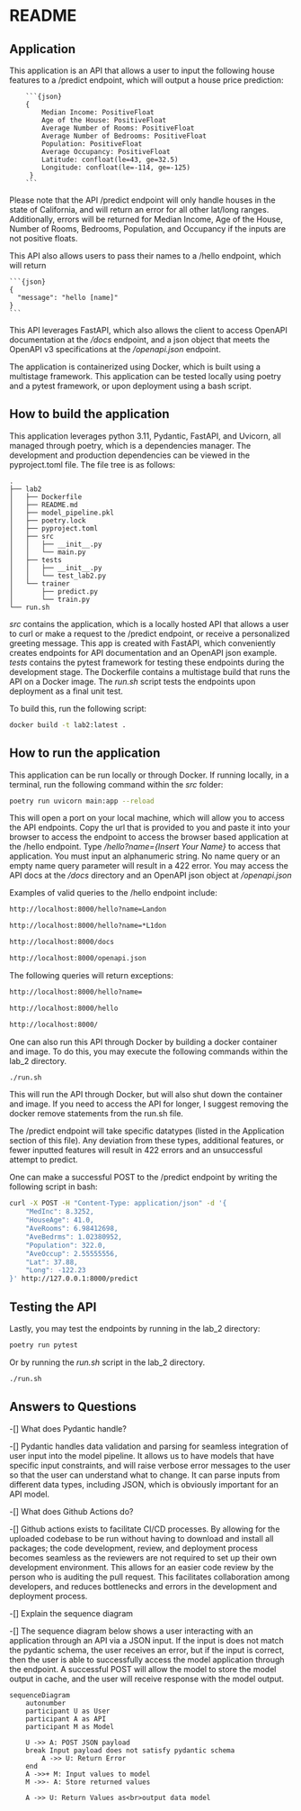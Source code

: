 # README

## Application

This application is an API that allows a user to input the following house features to a /predict endpoint, which will output a house price prediction:


        ```{json}
        {
            Median Income: PositiveFloat
            Age of the House: PositiveFloat
            Average Number of Rooms: PositiveFloat
            Average Number of Bedrooms: PositiveFloat
            Population: PositiveFloat
            Average Occupancy: PositiveFloat
            Latitude: confloat(le=43, ge=32.5)
            Longitude: confloat(le=-114, ge=-125)        
         }
        ```


Please note that the API /predict endpoint will only handle houses in the state of California, and will return an error for all other lat/long ranges. Additionally, errors will be returned for Median Income, Age of the House, Number of Rooms, Bedrooms, Population, and Occupancy if the inputs are not positive floats. 

This API also allows users to pass their names to a /hello endpoint, which will return 

    ```{json}
    {
      "message": "hello [name]"
    }
    ```

This API leverages FastAPI, which also allows the client to access OpenAPI documentation at the _/docs_ endpoint, and a json object that meets the OpenAPI v3 specifications at the _/openapi.json_ endpoint. 

The application is containerized using Docker, which is built using a multistage framework. This application can be tested locally using poetry and a pytest framework, or upon deployment using a bash script. 

## How to build the application

This application leverages python 3.11, Pydantic, FastAPI, and Uvicorn, all managed through poetry, which is a dependencies manager. The development and production dependencies can be viewed in the pyproject.toml file. The file tree is as follows: 

```text
.
├── lab2
│   ├── Dockerfile
│   ├── README.md
│   ├── model_pipeline.pkl
│   ├── poetry.lock
│   ├── pyproject.toml
│   ├── src
│   │   ├── __init__.py
│   │   └── main.py
│   ├── tests
│   │   ├── __init__.py
│   │   └── test_lab2.py
│   └── trainer
│       ├── predict.py
│       └── train.py
└── run.sh
```

_src_ contains the application, which is a locally hosted API that allows a user to curl or make a request to the /predict endpoint, or receive a personalized greeting message. This app is created with FastAPI, which conveniently creates endpoints for API documentation and an OpenAPI json example. _tests_ contains the pytest framework for testing these endpoints during the development stage. The Dockerfile contains a multistage build that runs the API on a Docker image. The _run.sh_ script tests the endpoints upon deployment as a final unit test. 

To build this, run the following script:

```bash
docker build -t lab2:latest .
```

## How to run the application

This application can be run locally or through Docker. If running locally, in a terminal, run the following command within the _src_ folder: 

```bash
poetry run uvicorn main:app --reload
```

This will open a port on your local machine, which will allow you to access the API endpoints. Copy the url that is provided to you and paste it into your browser to access the endpoint to access the browser based application at the /hello endpoint. Type _/hello?name={Insert Your Name}_ to access that application. You must input an alphanumeric string. No name query or an empty name query parameter will result in a 422 error. You may access the API docs at the _/docs_ directory and an OpenAPI json object at _/openapi.json_

Examples of valid queries to the /hello endpoint include:

```bash
http://localhost:8000/hello?name=Landon

http://localhost:8000/hello?name=*L1don

http://localhost:8000/docs

http://localhost:8000/openapi.json
```

The following queries will return exceptions:

```bash
http://localhost:8000/hello?name=

http://localhost:8000/hello

http://localhost:8000/
```

One can also run this API through Docker by building a docker container and image. To do this, you may execute the following commands within the lab_2 directory.

```bash
./run.sh
```

This will run the API through Docker, but will also shut down the container and image. If you need to access the API for longer, I suggest removing the docker remove statements from the run.sh file. 

The /predict endpoint will take specific datatypes (listed in the Application section of this file). Any deviation from these types, additional features, or fewer inputted features will result in 422 errors and an unsuccessful attempt to predict.

One can make a successful POST to the /predict endpoint by writing the following script in bash: 


```bash
curl -X POST -H "Content-Type: application/json" -d '{
    "MedInc": 8.3252,
    "HouseAge": 41.0,
    "AveRooms": 6.98412698,
    "AveBedrms": 1.02380952,
    "Population": 322.0,
    "AveOccup": 2.55555556,
    "Lat": 37.88,
    "Long": -122.23
}' http://127.0.0.1:8000/predict
```

## Testing the API 

Lastly, you may test the endpoints by running in the lab_2 directory:

```bash
poetry run pytest
```

Or by running the _run.sh_ script in the lab_2 directory. 

```bash
./run.sh
```

## Answers to Questions

-[]  What does Pydantic handle?

   -[] Pydantic handles data validation and parsing for seamless integration of user input into the model pipeline. It allows us to have models that have specific input constraints, and will raise verbose error messages to the user so that the user can understand what to change. It can parse inputs from different data types, including 
   JSON, which is obviously important for an API model. 

-[] What does Github Actions do?

   -[] Github actions exists to facilitate CI/CD processes. By allowing for the uploaded codebase to be run without having to download and install all packages; the code development, review, and deployment process becomes seamless as the reviewers are not required to set up their own development environment. This allows for an easier code review by the person who is auditing the pull request. This facilitates collaboration among developers, and reduces bottlenecks and errors in the development and deployment process. 

-[] Explain the sequence diagram

   -[] The sequence diagram below shows a user interacting with an application through an API via a JSON input. If the input is does not match the pydantic schema, the user receives an error, but if the input is correct, then the user is able to successfully access the model application through the endpoint. A successful POST will allow the model to store the model output in cache, and the user will receive response with the model output. 
   
```mermaid
sequenceDiagram
    autonumber
    participant U as User
    participant A as API
    participant M as Model

    U ->> A: POST JSON payload
    break Input payload does not satisfy pydantic schema
        A ->> U: Return Error
    end
    A ->>+ M: Input values to model
    M ->>- A: Store returned values

    A ->> U: Return Values as<br>output data model
```

